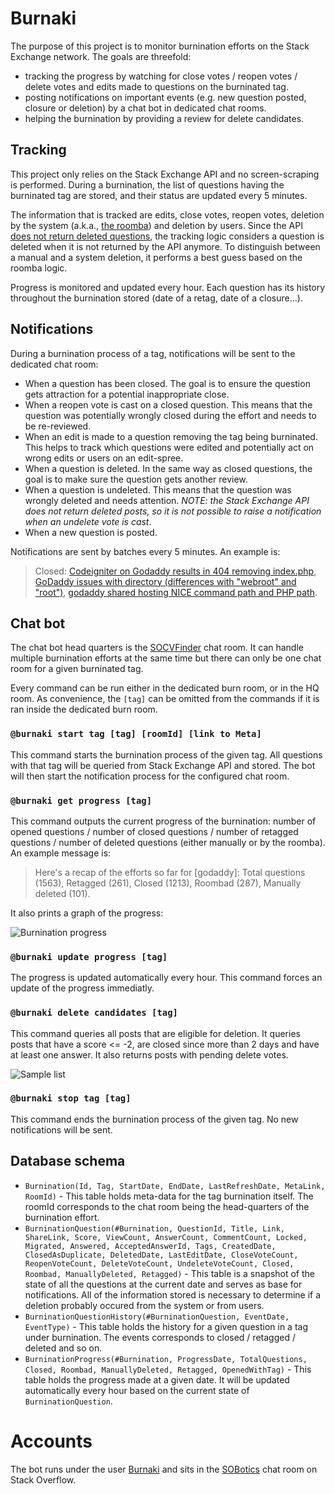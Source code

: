 # Burnaki

The purpose of this project is to monitor burnination efforts on the Stack Exchange network. The goals are threefold:

 - tracking the progress by watching for close votes / reopen votes / delete votes and edits made to questions on the burninated tag.
 - posting notifications on important events (e.g. new question posted, closure or deletion) by a chat bot in dedicated chat rooms.
 - helping the burnination by providing a review for delete candidates.

## Tracking

This project only relies on the Stack Exchange API and no screen-scraping is performed. During a burnination, the list of questions having the burninated tag are stored, and their status are updated every 5 minutes.

The information that is tracked are edits, close votes, reopen votes, deletion by the system (a.k.a., [the roomba](http://stackoverflow.com/help/roomba)) and deletion by users. Since the API [does not return deleted questions](http://stackapps.com/questions/1917/provide-a-way-to-retrieve-questions-and-answers-that-have-been-deleted), the tracking logic considers a question is deleted when it is not returned by the API anymore. To distinguish between a manual and a system deletion, it performs a best guess based on the roomba logic.

Progress is monitored and updated every hour. Each question has its history throughout the burnination stored (date of a retag, date of a closure...).

## Notifications

During a burnination process of a tag, notifications will be sent to the dedicated chat room:

 - When a question has been closed. The goal is to ensure the question gets attraction for a potential inappropriate close.
 - When a reopen vote is cast on a closed question. This means that the question was potentially wrongly closed during the effort and needs to be re-reviewed.
 - When an edit is made to a question removing the tag being burninated. This helps to track which questions were edited and potentially act on wrong edits or users on an edit-spree.
 - When a question is deleted. In the same way as closed questions, the goal is to make sure the question gets another review.
 - When a question is undeleted. This means that the question was wrongly deleted and needs attention. _NOTE: the Stack Exchange API does not return deleted posts, so it is not possible to raise a notification when an undelete vote is cast_.
 - When a new question is posted.

Notifications are sent by batches every 5 minutes. An example is:

> Closed: [Codeigniter on Godaddy results in 404 removing index.php](http://stackoverflow.com/q/20163488), [GoDaddy issues with directory (differences with "webroot" and "root")](http://stackoverflow.com/q/20528283), [godaddy shared hosting NICE command path and PHP path](http://stackoverflow.com/q/19869437). 

## Chat bot

The chat bot head quarters is the [SOCVFinder](http://chat.stackoverflow.com/rooms/111347/socvfinder) chat room. It can handle multiple burnination efforts at the same time but there can only be one chat room for a given burninated tag.

Every command can be run either in the dedicated burn room, or in the HQ room. As convenience, the `[tag]` can be omitted from the commands if it is ran inside the dedicated burn room.

### `@burnaki start tag [tag] [roomId] [link to Meta]`

This command starts the burnination process of the given tag. All questions with that tag will be queried from Stack Exchange API and stored. The bot will then start the notification process for the configured chat room.

### `@burnaki get progress [tag]`

This command outputs the current progress of the burnination: number of opened questions / number of closed questions / number of retagged questions / number of deleted questions (either manually or by the roomba). An example message is:

> Here's a recap of the efforts so far for [godaddy]: Total questions (1563), Retagged (261), Closed (1213), Roombad (287), Manually deleted (101).

It also prints a graph of the progress:

![Burnination progress](http://i.stack.imgur.com/O3TPr.png)

### `@burnaki update progress [tag]`

The progress is updated automatically every hour. This command forces an update of the progress immediatly.

### `@burnaki delete candidates [tag]`

This command queries all posts that are eligible for deletion. It queries posts that have a score <= -2, are closed since more than 2 days and have at least one answer. It also returns posts with pending delete votes.

![Sample list](http://i.stack.imgur.com/dUlb8.png)

### `@burnaki stop tag [tag]`

This command ends the burnination process of the given tag. No new notifications will be sent.

## Database schema

 - `Burnination(Id, Tag, StartDate, EndDate, LastRefreshDate, MetaLink, RoomId)` - This table holds meta-data for the tag burnination itself. The roomId corresponds to the chat room being the head-quarters of the burnination effort.
 - `BurninationQuestion(#Burnination, QuestionId, Title, Link, ShareLink, Score, ViewCount, AnswerCount, CommentCount, Locked, Migrated, Answered, AcceptedAnswerId, Tags, CreatedDate, ClosedAsDuplicate, DeletedDate, LastEditDate, CloseVoteCount, ReopenVoteCount, DeleteVoteCount, UndeleteVoteCount, Closed, Roombad, ManuallyDeleted, Retagged)` - This table is a snapshot of the state of all the questions at the current date and serves as base for notifications. All of the information stored is necessary to determine if a deletion probably occured from the system or from users.
 - `BurninationQuestionHistory(#BurninationQuestion, EventDate, EventType)` - This table holds the history for a given question in a tag under burnination. The events corresponds to closed / retagged / deleted and so on.
 - `BurninationProgress(#Burnination, ProgressDate, TotalQuestions, Closed, Roombad, ManuallyDeleted, Retagged, OpenedWithTag)` - This table holds the progress made at a given date. It will be updated automatically every hour based on the current state of `BurninationQuestion`.

# Accounts

The bot runs under the user [Burnaki](http://stackoverflow.com/users/6738757/burnaki) and sits in the [SOBotics](http://chat.stackoverflow.com/rooms/111347/sobotics) chat room on Stack Overflow.
